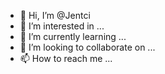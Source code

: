 - 👋 Hi, I’m @Jentci
- 👀 I’m interested in ...
- 🌱 I’m currently learning ...
- 💞️ I’m looking to collaborate on ...
- 📫 How to reach me ...

<!---
Jentci/Jentci is a ✨ special ✨ repository because its `README.md` (this file) appears on your GitHub profile.
You can click the Preview link to take a look at your changes.
--->
